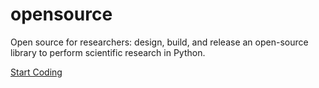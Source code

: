# opensource
Open source for researchers: design, build, and release an open-source library to perform scientific research in Python. 

[Start Coding](1.code.md)

